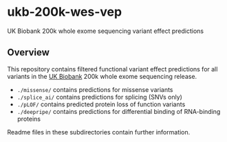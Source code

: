 # ukb-200k-wes-vep
UK Biobank 200k whole exome sequencing variant effect predictions

## Overview
This repository contains filtered functional variant effect predictions for all variants in the [UK Biobank](https://www.ukbiobank.ac.uk/) 200k whole exome sequencing release.

- `./missense/` contains predictions for missense variants
- `./splice_ai/` contains predictions for splicing (SNVs only)
- `./pLOF/` contains predicted protein loss of function variants
- `./deepripe/` contains predictions for differential binding of RNA-binding proteins

Readme files in these subdirectories contain further information.

